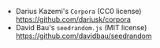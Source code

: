* Darius Kazemi's `Corpora` (CC0 license) https://github.com/dariusk/corpora
* David Bau's `seedrandom.js` (MIT license) https://github.com/davidbau/seedrandom
